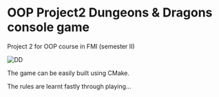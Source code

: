 # OOP Project2 Dungeons & Dragons console game
Project 2 for OOP course in FMI (semester II)


![DD](https://github.com/KaloyanTs/OOP_Project2_Dungeons_and_Dragons/assets/61469849/b5be8147-2b27-4684-b403-6f27dbd0416c)

The game can be easily built using CMake.

The rules are learnt fastly through playing...
